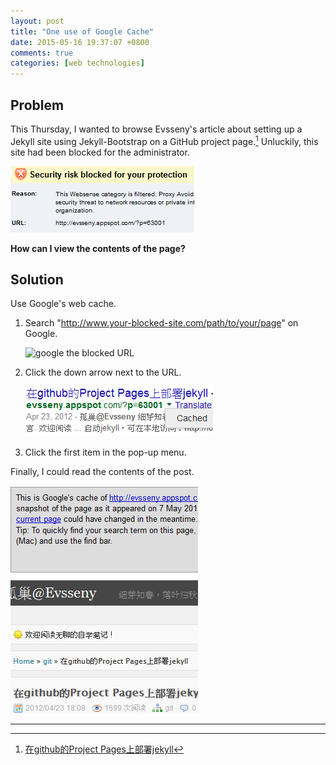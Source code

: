 ```yaml
---
layout: post
title: "One use of Google Cache"
date: 2015-05-16 19:37:07 +0800
comments: true
categories: [web technologies]
---
```


Problem
---

This Thursday, I wanted to browse Evsseny's article about setting up a
Jekyll site using Jekyll-Bootstrap on a GitHub project page.[^blocked]
Unluckily, this site had been blocked for the administrator.

<picture class="fancybox"
  title="Web site blocked">
  <source srcset="/images/posts/UseGooCache/blocked621.png"
    media="(min-width: 621px)"></source>
  <img alt="web site blocked"
    src="/images/posts/UseGooCache/blocked294.png" />
</picture>

**How can I view the contents of the page?**

<!-- more -->

Solution
---

Use Google's web cache.

1. Search "http://www.your-blocked-site.com/path/to/your/page" on
Google.

    <picture class="fancybox"
      title="Paste the URL of the blocked site to text box">
      <source srcset="/images/posts/UseGooCache/search609.png"
	media="(min-width: 609px)"></source>
      <img alt="google the blocked URL"
	src="/images/posts/UseGooCache/blocked300.png" />
    </picture>

2. Click the down arrow next to the URL.

    <picture class="fancybox"
      title= 'Click the down arrow next to the URL and then "Cached"'>
      <source srcset="/images/posts/UseGooCache/cached300.png"></source>
      <img alt='click the down arrow and "cached"'
	src="/images/posts/UseGooCache/cached300.png" />
    </picture>

3. Click the first item in the pop-up menu.

Finally, I could read the contents of the post.

<picture class="fancybox"
  title="Enjoy reading the post!">
  <source srcset="/images/posts/UseGooCache/view508.png"
    media="(min-width: 508px)"></source>
  <img alt="google the blocked URL"
    src="/images/posts/UseGooCache/view300.png" />
</picture>

---
[^blocked]: [在github的Project Pages上部署jekyll][target] 

[target]: http://evsseny.appspot.com/?p=63001
